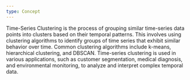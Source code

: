 ```yaml
---
type: Concept
---
```


Time-Series Clustering is the process of grouping similar time-series data points into clusters based on their temporal patterns. This involves using clustering algorithms to identify groups of time series that exhibit similar behavior over time. Common clustering algorithms include k-means, hierarchical clustering, and DBSCAN. Time-series clustering is used in various applications, such as customer segmentation, medical diagnosis, and environmental monitoring, to analyze and interpret complex temporal data.